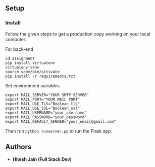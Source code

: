 ## Setup

### Install

Follow the given steps to get a production copy working on your local computer.

For back-end

```
cd assignment
pip install virtualenv
virtualenv venv
source venv/bin/activate
pip install -r requirements.txt
```

Set environment variables 
```
export MAIL_SERVER="YOUR SMTP SERVER"
export MAIL_PORT="YOUR MAIL PORT"
export MAIL_USE_TLS="Boolean_tls"
export MAIL_USE_SSL="Boolean_ssl"
export MAIL_USERNAME="your_username"
export MAIL_PASSWORD="your_password"
export MAIL_DEFAULT_SENDER="your_email@gmail.com"

```

Then run ```python runserver.py``` to run the Flask app.

## Authors

* **Hitesh Jain  (Full Stack Dev)**